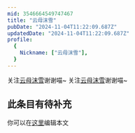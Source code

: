 ```yaml
---
mid: 3546664549747467
title: "云母沫雪"
pubDate: "2024-11-04T11:22:09.687Z"
updatedDate: "2024-11-04T11:22:09.687Z"
profile:
  {
    Nickname: ["云母沫雪"],
  }
---
```


关注[云母沫雪](https://space.bilibili.com/3546664549747467)谢谢喵~ 关注[云母沫雪](https://space.bilibili.com/3546664549747467)谢谢喵~

## 此条目有待补充
你可以在[这里](https://github.com/Yuhanawa/VTuber.ICU-Content/edit/master/v/云母沫雪/index.md)编辑本文
